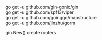 go get -u github.com/gin-gonic/gin  
go get -u github.com/spf13/viper  
go get -u github.com/goinggo/mapstructure  
go get -u github.com/jinzhu/gorm  

gin.New() create routers